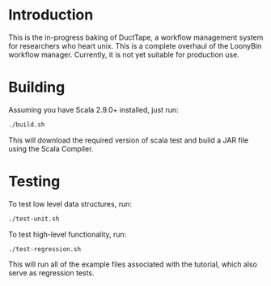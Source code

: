 Introduction
============

This is the in-progress baking of DuctTape, a workflow management system for researchers who heart unix. This is a complete overhaul of the LoonyBin workflow manager. Currently, it is not yet suitable for production use.

Building
========

Assuming you have Scala 2.9.0+ installed, just run:

```bash
./build.sh
```

This will download the required version of scala test and build a JAR file using the Scala Compiler.

Testing
=======

To test low level data structures, run:

```bash
./test-unit.sh
```

To test high-level functionality, run:

```
./test-regression.sh
```
This will run all of the example files associated with the tutorial, which also serve as regression tests.
